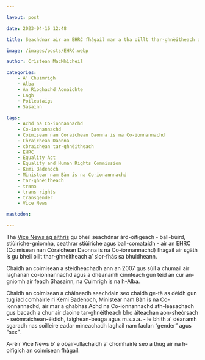 ```yaml
---

layout: post

date: 2023-04-16 12:48

title: Seachdnar air an EHRC fhàgail mar a tha oillt thar-ghnèitheach a' sìor-fhàs sa bhuidheann

image: /images/posts/EHRC.webp

author: Crìstean MacMhìcheil

categories:
    - A' Chuimrigh
    - Alba
    - An Rìoghachd Aonaichte
    - Lagh
    - Poileataigs
    - Sasainn
    
tags:
    - Achd na Co-ionnannachd
    - Co-ionnannachd
    - Coimisean nan Còraichean Daonna is na Co-ionnannachd
    - Còraichean Daonna
    - còraichean tar-ghnèitheach
    - EHRC
    - Equality Act
    - Equality and Human Rights Commission
    - Kemi Badenoch
    - Ministear nam Bàn is na Co-ionannnachd
    - tar-ghnèitheach
    - trans
    - trans rights
    - transgender
    - Vice News

mastodon:

---
```


Tha [Vice News ag aithris](https://www.vice.com/en/article/7kxvba/equality-and-human-rights-commission-ehrc-uk-trans) gu bheil seachdnar àrd-oifigeach - ball-bùird, stiùiriche-gnìomha, ceathrar stiùiriche agus ball-comataidh - air an EHRC (Coimisean nan Còraichean Daonna is na Co-ionnannachd) fhàgail air sgàth ’s gu bheil oillt thar-ghnèitheach a’ sìor-fhàs sa bhuidheann.

Chaidh an coimisean a stèidheachadh ann an 2007 gus sùil a chumail air laghanan co-ionnannachd agus a dhèanamh cinnteach gun tèid an cur an-gnìomh air feadh Shasainn, na Cuimrigh is na h-Alba.

Chaidh an coimisean a chàineadh seachdain seo chaidh ge-tà as dèidh gun tug iad comhairle ri Kemi Badenoch, Ministear nam Bàn is na Co-ionnannachd, air mar a ghabhas Achd na Co-ionnannachd ath-leasachadh gus bacadh a chur air daoine tar-ghnèitheach bho àiteachan aon-sheòrsach - seòmraichean-éididh, taighean-beaga agus m.s.a.a. - le bhith a' dèanamh sgaradh nas soilleire eadar mìneachadh laghail nam faclan “gender” agus “sex”.

A-rèir Vice News b’ e obair-ullachaidh a’ chomhairle seo a thug air na h-oifigich an coimisean fhàgail.